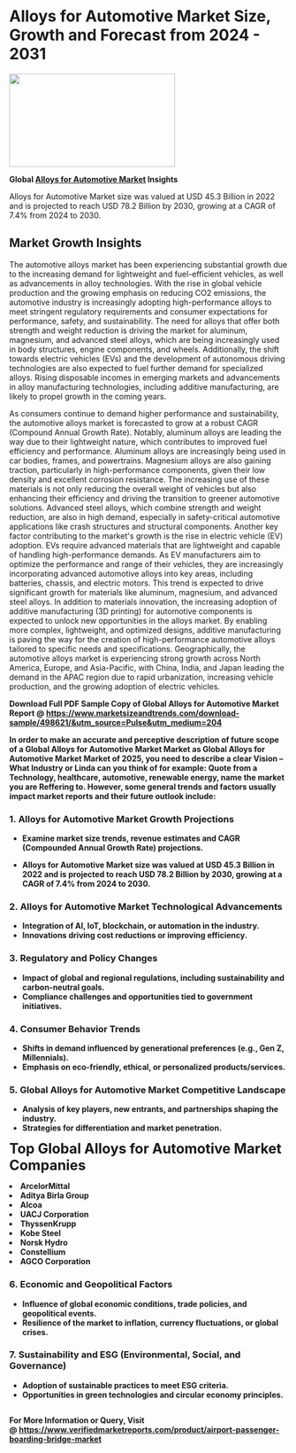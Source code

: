 <H1>Alloys for Automotive Market Size, Growth and Forecast from 2024 - 2031</H1><img class="aligncenter size-medium wp-image-584254" src="https://thirdeyenews.in/wp-content/uploads/2024/09/Global-Market-Research-300x168.jpeg" alt="" width="300" height="168" /><p><strong>Global&nbsp;<a href="https://www.marketsizeandtrends.com/download-sample/498621/&amp;utm_source=Pulse&amp;utm_medium=204">Alloys for Automotive Market</a> Insights</strong></p><p>Alloys for Automotive Market size was valued at USD 45.3 Billion in 2022 and is projected to reach USD 78.2 Billion by 2030, growing at a CAGR of 7.4% from 2024 to 2030.</p><p><h2>Market Growth Insights</h2> <p>The automotive alloys market has been experiencing substantial growth due to the increasing demand for lightweight and fuel-efficient vehicles, as well as advancements in alloy technologies. With the rise in global vehicle production and the growing emphasis on reducing CO2 emissions, the automotive industry is increasingly adopting high-performance alloys to meet stringent regulatory requirements and consumer expectations for performance, safety, and sustainability. The need for alloys that offer both strength and weight reduction is driving the market for aluminum, magnesium, and advanced steel alloys, which are being increasingly used in body structures, engine components, and wheels. Additionally, the shift towards electric vehicles (EVs) and the development of autonomous driving technologies are also expected to fuel further demand for specialized alloys. Rising disposable incomes in emerging markets and advancements in alloy manufacturing technologies, including additive manufacturing, are likely to propel growth in the coming years.</p> <p><strong></strong></p> <p>As consumers continue to demand higher performance and sustainability, the automotive alloys market is forecasted to grow at a robust CAGR (Compound Annual Growth Rate). Notably, aluminum alloys are leading the way due to their lightweight nature, which contributes to improved fuel efficiency and performance. Aluminum alloys are increasingly being used in car bodies, frames, and powertrains. Magnesium alloys are also gaining traction, particularly in high-performance components, given their low density and excellent corrosion resistance. The increasing use of these materials is not only reducing the overall weight of vehicles but also enhancing their efficiency and driving the transition to greener automotive solutions. Advanced steel alloys, which combine strength and weight reduction, are also in high demand, especially in safety-critical automotive applications like crash structures and structural components. Another key factor contributing to the market's growth is the rise in electric vehicle (EV) adoption. EVs require advanced materials that are lightweight and capable of handling high-performance demands. As EV manufacturers aim to optimize the performance and range of their vehicles, they are increasingly incorporating advanced automotive alloys into key areas, including batteries, chassis, and electric motors. This trend is expected to drive significant growth for materials like aluminum, magnesium, and advanced steel alloys. In addition to materials innovation, the increasing adoption of additive manufacturing (3D printing) for automotive components is expected to unlock new opportunities in the alloys market. By enabling more complex, lightweight, and optimized designs, additive manufacturing is paving the way for the creation of high-performance automotive alloys tailored to specific needs and specifications. Geographically, the automotive alloys market is experiencing strong growth across North America, Europe, and Asia-Pacific, with China, India, and Japan leading the demand in the APAC region due to rapid urbanization, increasing vehicle production, and the growing adoption of electric vehicles. <p><strong></p><p><span class=""><strong>Download Full PDF Sample Copy of Global Alloys for Automotive Market Report</strong> @ <a href="https://www.marketsizeandtrends.com/download-sample/498621/&amp;utm_source=Pulse&amp;utm_medium=204" target="_blank">https://www.marketsizeandtrends.com/download-sample/498621/&amp;utm_source=Pulse&amp;utm_medium=204</a></span></p><p>In order to make an accurate and perceptive description of future scope of a Global&nbsp;Alloys for Automotive Market Market as Global&nbsp;Alloys for Automotive Market Market of 2025, you need to describe a clear Vision &ndash; What Industry or Linda can you think of for example: Quote from a Technology, healthcare, automotive, renewable energy, name the market you are Reffering to. However, some general trends and factors usually impact market reports and their future outlook include:</p><h3>1.&nbsp;<strong>Alloys for Automotive Market Growth Projections</strong></h3><ul><li>Examine market size trends, revenue estimates and CAGR (Compounded Annual Growth Rate) projections.</li><li><p>Alloys for Automotive Market size was valued at USD 45.3 Billion in 2022 and is projected to reach USD 78.2 Billion by 2030, growing at a CAGR of 7.4% from 2024 to 2030.</p></li></ul><h3>2.&nbsp;<strong>Alloys for Automotive Market Technological Advancements</strong></h3><ul><li>Integration of AI, IoT, blockchain, or automation in the industry.</li><li>Innovations driving cost reductions or improving efficiency.</li></ul><h3>3.&nbsp;<strong>Regulatory and Policy Changes</strong></h3><ul><li>Impact of global and regional regulations, including sustainability and carbon-neutral goals.</li><li>Compliance challenges and opportunities tied to government initiatives.</li></ul><h3>4.&nbsp;<strong>Consumer Behavior Trends</strong></h3><ul><li>Shifts in demand influenced by generational preferences (e.g., Gen Z, Millennials).</li><li>Emphasis on eco-friendly, ethical, or personalized products/services.</li></ul><h3>5.&nbsp;<strong>Global Alloys for Automotive Market Competitive Landscape</strong></h3><ul><li>Analysis of key players, new entrants, and partnerships shaping the industry.</li><li>Strategies for differentiation and market penetration.</li></ul><p data-pm-slice="1 1 []"><span style="color: inherit; font-family: inherit; font-size: 25px;">Top Global Alloys for Automotive Market Companies</span></p><div class="" data-test-id=""><p><li>ArcelorMittal</li><li> Aditya Birla Group</li><li> Alcoa</li><li> UACJ Corporation</li><li> ThyssenKrupp</li><li> Kobe Steel</li><li> Norsk Hydro</li><li> Constellium</li><li> AGCO Corporation</li></p></div><h3>6.&nbsp;<strong>Economic and Geopolitical Factors</strong></h3><ul><li>Influence of global economic conditions, trade policies, and geopolitical events.</li><li>Resilience of the market to inflation, currency fluctuations, or global crises.</li></ul><h3>7.&nbsp;<strong>Sustainability and ESG (Environmental, Social, and Governance)</strong></h3><ul><li>Adoption of sustainable practices to meet ESG criteria.</li><li>Opportunities in green technologies and circular economy principles.</li></ul><h2><strong style="font-size: 14px;">For More Information or Query, Visit @&nbsp;</strong><a style="background-color: #ffffff; font-size: 14px;" href="https://www.marketsizeandtrends.com/report/alloys-for-automotive-market/" target="_blank">https://www.verifiedmarketreports.com/product/airport-passenger-boarding-bridge-market</a></h2>
